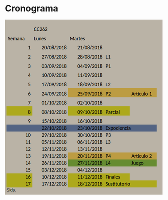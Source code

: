 # Cronograma

![](https://github.com/PatrichsInocenteCM274/Ciclo-2018-2/blob/master/Algoritmos/Cronograma.png)